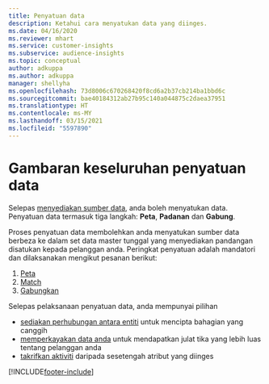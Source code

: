 ```yaml
---
title: Penyatuan data
description: Ketahui cara menyatukan data yang diinges.
ms.date: 04/16/2020
ms.reviewer: mhart
ms.service: customer-insights
ms.subservice: audience-insights
ms.topic: conceptual
author: adkuppa
ms.author: adkuppa
manager: shellyha
ms.openlocfilehash: 73d8006c670268420f8cd6a2b37cb214ba1bbd6c
ms.sourcegitcommit: bae40184312ab27b95c140a044875c2daea37951
ms.translationtype: HT
ms.contentlocale: ms-MY
ms.lasthandoff: 03/15/2021
ms.locfileid: "5597890"
---
```

# <a name="data-unification-overview"></a>Gambaran keseluruhan penyatuan data

Selepas [menyediakan sumber data](data-sources.md), anda boleh menyatukan data. Penyatuan data termasuk tiga langkah: **Peta**, **Padanan** dan **Gabung**.

Proses penyatuan data membolehkan anda menyatukan sumber data berbeza ke dalam set data master tunggal yang menyediakan pandangan disatukan kepada pelanggan anda. Peringkat penyatuan adalah mandatori dan dilaksanakan mengikut pesanan berikut:

1. [Peta](map-entities.md)
2. [Match](match-entities.md)
3. [Gabungkan](merge-entities.md)

Selepas pelaksanaan penyatuan data, anda mempunyai pilihan

- [sediakan perhubungan antara entiti](relationships.md) untuk mencipta bahagian yang canggih
- [memperkayakan data anda](enrichment-hub.md) untuk mendapatkan julat tika yang lebih luas tentang pelanggan anda
- [takrifkan aktiviti](activities.md) daripada sesetengah atribut yang diinges


[!INCLUDE[footer-include](../includes/footer-banner.md)]